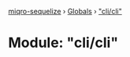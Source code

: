 [miqro-sequelize](../README.md) › [Globals](../globals.md) › ["cli/cli"](_cli_cli_.md)

# Module: "cli/cli"


